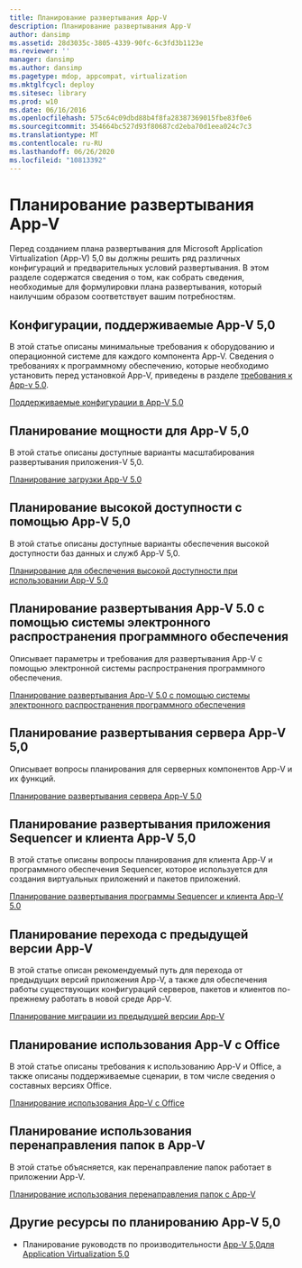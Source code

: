 ```yaml
---
title: Планирование развертывания App-V
description: Планирование развертывания App-V
author: dansimp
ms.assetid: 28d3035c-3805-4339-90fc-6c3fd3b1123e
ms.reviewer: ''
manager: dansimp
ms.author: dansimp
ms.pagetype: mdop, appcompat, virtualization
ms.mktglfcycl: deploy
ms.sitesec: library
ms.prod: w10
ms.date: 06/16/2016
ms.openlocfilehash: 575c64c09dbd88b4f8fa28387369015fbe83f0e6
ms.sourcegitcommit: 354664bc527d93f80687cd2eba70d1eea024c7c3
ms.translationtype: MT
ms.contentlocale: ru-RU
ms.lasthandoff: 06/26/2020
ms.locfileid: "10813392"
---
```

# Планирование развертывания App-V


Перед созданием плана развертывания для Microsoft Application Virtualization (App-V) 5,0 вы должны решить ряд различных конфигураций и предварительных условий развертывания. В этом разделе содержатся сведения о том, как собрать сведения, необходимые для формулировки плана развертывания, который наилучшим образом соответствует вашим потребностям.

## <a href="" id="---------app-v-5-0-supported-configurations"></a> Конфигурации, поддерживаемые App-V 5,0


В этой статье описаны минимальные требования к оборудованию и операционной системе для каждого компонента App-V. Сведения о требованиях к программному обеспечению, которые необходимо установить перед установкой App-V, приведены в разделе [требования к App-v 5,0](app-v-50-prerequisites.md).

[Поддерживаемые конфигурации в App-V 5.0](app-v-50-supported-configurations.md)

## Планирование мощности для App-V 5,0


В этой статье описаны доступные варианты масштабирования развертывания приложения-V 5,0.

[Планирование загрузки App-V 5.0](app-v-50-capacity-planning.md)

## Планирование высокой доступности с помощью App-V 5,0


В этой статье описаны доступные варианты обеспечения высокой доступности баз данных и служб App-V 5,0.

[Планирование для обеспечения высокой доступности при использовании App-V 5.0](planning-for-high-availability-with-app-v-50.md)

## Планирование развертывания App-V 5.0 с помощью системы электронного распространения программного обеспечения


Описывает параметры и требования для развертывания App-V с помощью электронной системы распространения программного обеспечения.

[Планирование развертывания App-V 5.0 с помощью системы электронного распространения программного обеспечения](planning-to-deploy-app-v-50-with-an-electronic-software-distribution-system.md)

## Планирование развертывания сервера App-V 5,0


Описывает вопросы планирования для серверных компонентов App-V и их функций.

[Планирование развертывания сервера App-V 5.0](planning-for-the-app-v-50-server-deployment.md)

## Планирование развертывания приложения Sequencer и клиента App-V 5,0


В этой статье описаны вопросы планирования для клиента App-V и программного обеспечения Sequencer, которое используется для создания виртуальных приложений и пакетов приложений.

[Планирование развертывания программы Sequencer и клиента App-V 5.0](planning-for-the-app-v-50-sequencer-and-client-deployment.md)

## Планирование перехода с предыдущей версии App-V


В этой статье описан рекомендуемый путь для перехода от предыдущих версий приложения App-V, а также для обеспечения работы существующих конфигураций серверов, пакетов и клиентов по-прежнему работать в новой среде App-V.

[Планирование миграции из предыдущей версии App-V](planning-for-migrating-from-a-previous-version-of-app-v.md)

## Планирование использования App-V с Office


В этой статье описаны требования к использованию App-V и Office, а также описаны поддерживаемые сценарии, в том числе сведения о составных версиях Office.

[Планирование использования App-V с Office](planning-for-using-app-v-with-office.md)

## Планирование использования перенаправления папок в App-V


В этой статье объясняется, как перенаправление папок работает в приложении App-V.

[Планирование использования перенаправления папок с App-V](planning-to-use-folder-redirection-with-app-v.md)

## <a href="" id="other-resources-for-app-v-5-0-planning-"></a>Другие ресурсы по планированию App-V 5,0


-   Планирование руководств по производительности [App-V 5,0](planning-for-app-v-50-rc.md)[для Application Virtualization 5,0](performance-guidance-for-application-virtualization-50.md)

 

 





